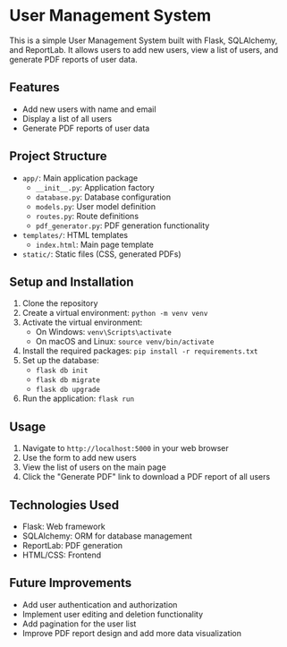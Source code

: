 # User Management System

This is a simple User Management System built with Flask, SQLAlchemy, and ReportLab. It allows users to add new users, view a list of users, and generate PDF reports of user data.

## Features

- Add new users with name and email
- Display a list of all users
- Generate PDF reports of user data

## Project Structure

- `app/`: Main application package
  - `__init__.py`: Application factory
  - `database.py`: Database configuration
  - `models.py`: User model definition
  - `routes.py`: Route definitions
  - `pdf_generator.py`: PDF generation functionality
- `templates/`: HTML templates
  - `index.html`: Main page template
- `static/`: Static files (CSS, generated PDFs)

## Setup and Installation

1. Clone the repository
2. Create a virtual environment: `python -m venv venv`
3. Activate the virtual environment:
   - On Windows: `venv\Scripts\activate`
   - On macOS and Linux: `source venv/bin/activate`
4. Install the required packages: `pip install -r requirements.txt`
5. Set up the database:
   - `flask db init`
   - `flask db migrate`
   - `flask db upgrade`
6. Run the application: `flask run`

## Usage

1. Navigate to `http://localhost:5000` in your web browser
2. Use the form to add new users
3. View the list of users on the main page
4. Click the "Generate PDF" link to download a PDF report of all users

## Technologies Used

- Flask: Web framework
- SQLAlchemy: ORM for database management
- ReportLab: PDF generation
- HTML/CSS: Frontend

## Future Improvements

- Add user authentication and authorization
- Implement user editing and deletion functionality
- Add pagination for the user list
- Improve PDF report design and add more data visualization